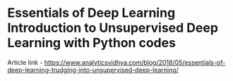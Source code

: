 # Essentials of Deep Learning Introduction to Unsupervised Deep Learning with Python codes

Article link - https://www.analyticsvidhya.com/blog/2018/05/essentials-of-deep-learning-trudging-into-unsupervised-deep-learning/
